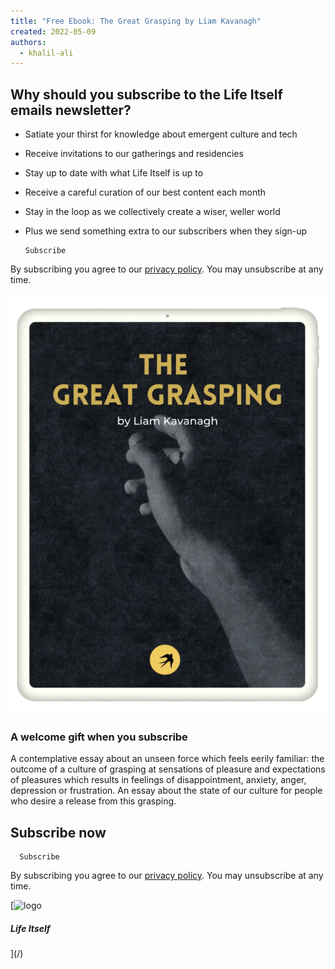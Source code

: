 ```yaml
---
title: "Free Ebook: The Great Grasping by Liam Kavanagh"
created: 2022-05-09
authors: 
  - khalil-ali
---
```


## Why should you subscribe to the Life Itself emails newsletter?

- Satiate your thirst for knowledge about emergent culture and tech
- Receive invitations to our gatherings and residencies
- Stay up to date with what Life Itself is up to
- Receive a careful curation of our best content each month
- Stay in the loop as we collectively create a wiser, weller world
- Plus we send something extra to our subscribers when they sign-up

      Subscribe

By subscribing you agree to our [privacy policy](/privacy-policy). You may unsubscribe at any time.

![ebook](assets/images/eBook-mockup.webp)

### A welcome gift when you subscribe

A contemplative essay about an unseen force which feels eerily familiar: the outcome of a culture of grasping at sensations of pleasure and expectations of pleasures which results in feelings of disappointment, anxiety, anger, depression or frustration. An essay about the state of our culture for people who desire a release from this grasping.

## Subscribe now

      Subscribe

By subscribing you agree to our [privacy policy](/privacy-policy). You may unsubscribe at any time.

[![logo](assets/images/life-itself-logo-black.png)

##### Life Itself

](/)
